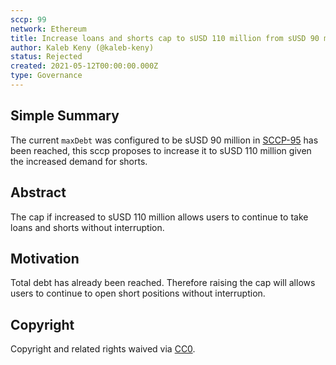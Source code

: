 ```yaml
---
sccp: 99
network: Ethereum
title: Increase loans and shorts cap to sUSD 110 million from sUSD 90 million
author: Kaleb Keny (@kaleb-keny)
status: Rejected
created: 2021-05-12T00:00:00.000Z
type: Governance
---
```


<!--You can leave these HTML comments in your merged SCCP and delete the visible duplicate text guides, they will not appear and may be helpful to refer to if you edit it again. This is the suggested template for new SCCPs. Note that an SCCP number will be assigned by an editor. When opening a pull request to submit your SCCP, please use an abbreviated title in the filename, `sccp-draft_title_abbrev.md`. The title should be 44 characters or less.-->

## Simple Summary

<!--"If you can't explain it simply, you don't understand it well enough." Provide a simplified and layman-accessible explanation of the SCCP.-->

The current `maxDebt` was configured to be sUSD 90 million in [SCCP-95](https://sips.synthetix.io/SCCP/sccp-95) has been reached, this sccp proposes to increase it to sUSD 110 million given the increased demand for shorts.

## Abstract

<!--A short (~200 word) description of the variable change proposed.-->

The cap if increased to sUSD 110 million allows users to continue to take loans and shorts without interruption.

## Motivation

<!--The motivation is critical for SCCPs that want to update variables within Synthetix. It should clearly explain why the existing variable is not incentive aligned. SCCP submissions without sufficient motivation may be rejected outright.-->

Total debt has already been reached. Therefore raising the cap will allows users to continue to open short positions without interruption.

## Copyright

Copyright and related rights waived via [CC0](https://creativecommons.org/publicdomain/zero/1.0/).
